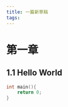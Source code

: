 ```yaml
---
title: 一篇新草稿
tags:
---
```



# 第一章

## 1.1 Hello World

~~~~~c++
int main(){
    return 0;
}
~~~~~

